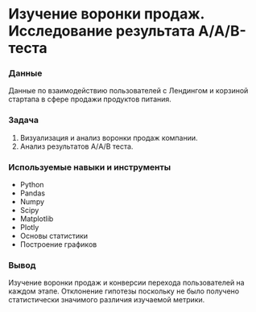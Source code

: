 # Изучение воронки продаж. Исследование результата A/A/B-теста

### Данные

Данные по взаимодействию пользователей с Лендингом и корзиной стартапа в сфере продажи продуктов питания.

### Задача

1. Визуализация и анализ воронки продаж компании.
2. Анализ результатов А/A/B теста.

### Используемые навыки и инструменты

- Python
- Pandas
- Numpy
- Scipy
- Matplotlib
- Plotly
- Основы статистики
- Построение графиков

### Вывод

Изучение воронки продаж и конверсии перехода пользователей на каждом этапе. Отклонение гипотезы поскольку не было получено статистически значимого различия изучаемой метрики.
